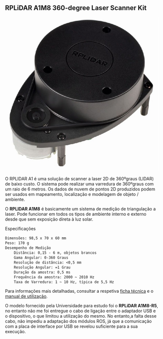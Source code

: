 ## RPLiDAR A1M8 360-degree Laser Scanner Kit

![laser-scanner](../imgs/RPLIDAR%20A1M8.jpg)

O RPLIDAR A1 é uma solução de scanner a laser 2D de 360ºgraus (LIDAR) de baixo custo. O sistema pode realizar uma varredura de 360ºgraus com um raio de 6 metros. Os dados de nuvem de pontos 2D produzidos podem ser usados em mapeamento, localização e modelagem de objeto / ambiente.

O __RPLIDAR A1M8__ é basicamente um sistema de medição de triangulação a laser. Pode funcionar em todos os tipos de ambiente interno e externo desde que sem exposição direta à luz solar.


 Especificações

    Dimensões: 98,5 x 70 x 60 mm
    Peso: 170 g
    Desempenho de Medição
        Distância: 0,15 - 6 m, objetos brancos
        Gama Angular: 0-360 Graus
        Resolução de distância: <0,5 mm
        Resolução Angular: =1 Grau
        Duração da amostra: 0,5 ms
        Frequência da amostra: 2000 ~ 2010 Hz
        Taxa de Varredura: 1 ~ 10 Hz, típica de 5,5 Hz

Para informações mais detalhadas, consultar a respetiva [ficha técnica](./LD108_SLAMTEC_rplidar_datasheet_A1M8_v2.4_en.pdf) e o [manual de utilização](./LM108_SLAMTEC_rplidarkit_usermaunal_A1M8_v1.0_en.pdf). 

O modelo fornecido pela Universidade para estudo foi o __RPLiDAR A1M8-R5__, no entanto não me foi entregue o cabo de ligação entre o adaptador USB e o dispositivo, o que limitou a utilização do mesmo. No entanto,a falta desse cabo, não impediu a adaptação dos módulos ROS, já que a comunicação com a placa de interface por USB se revelou suficiente para a sua execução.
